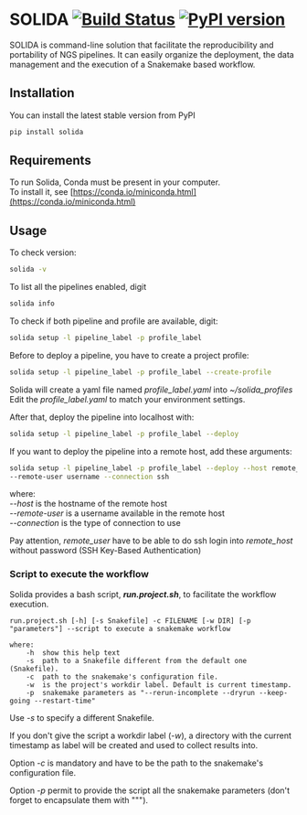 # SOLIDA [![Build Status](https://travis-ci.org/solida-core/solida.svg?branch=master)](https://travis-ci.org/solida-core/solida) [![PyPI version](https://badge.fury.io/py/solida.svg)](https://badge.fury.io/py/solida)
SOLIDA is command-line solution that facilitate the reproducibility and portability of NGS pipelines. It can easily organize the deployment, the data management and the execution of a Snakemake based workflow.

## Installation

You can install the latest stable version from PyPI
```bash
pip install solida
```

## Requirements

To run Solida, Conda must be present in your computer.    
To install it, see [https://conda.io/miniconda.html](https://conda.io/miniconda.html) 

## Usage

To check version:
```bash
solida -v
```

To list all the pipelines enabled, digit
```bash
solida info
```

To check if both pipeline and profile are available, digit:
```bash
solida setup -l pipeline_label -p profile_label
```

Before to deploy a pipeline, you have to create a project profile:
```bash
solida setup -l pipeline_label -p profile_label --create-profile 
```
Solida will create a yaml file named _profile_label.yaml_ into _~/solida_profiles_  
Edit the _profile_label.yaml_ to match your environment settings.

After that, deploy the pipeline into localhost with:
```bash
solida setup -l pipeline_label -p profile_label --deploy 
```
If you want to deploy the pipeline into a remote host, add these 
arguments:
```bash
solida setup -l pipeline_label -p profile_label --deploy --host remote_host 
--remote-user username --connection ssh
```
where:  
_--host_ is the hostname of the remote host  
_--remote-user_ is a username available in the remote host  
_--connection_ is the type of connection to use  

Pay attention, _remote_user_ have to be able to do ssh login into _remote_host_ 
without password (SSH Key-Based Authentication)

### Script to execute the workflow
Solida provides a bash script, _**run.project.sh**_, to facilitate the 
workflow execution.  

```
run.project.sh [-h] [-s Snakefile] -c FILENAME [-w DIR] [-p "parameters"] --script to execute a snakemake workflow

where:
    -h  show this help text
    -s  path to a Snakefile different from the default one (Snakefile).
    -c  path to the snakemake's configuration file.
    -w  is the project's workdir label. Default is current timestamp.
    -p  snakemake parameters as "--rerun-incomplete --dryrun --keep-going --restart-time"
```
Use _-s_ to specify a different Snakefile.  

If you don't give the script a workdir label (_-w_), a directory with the current 
timestamp as label will be created and used to collect results into.

Option _-c_ is mandatory and have to be the path to the snakemake's configuration file.
 
Option _-p_ permit to provide the script all the snakemake parameters (don't 
forget to encapsulate them with """).
